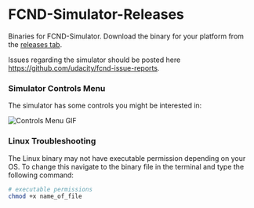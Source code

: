 # FCND-Simulator-Releases

Binaries for FCND-Simulator. Download the binary for your platform from the [releases tab](https://github.com/udacity/FCND-Simulator-Releases/releases).

Issues regarding the simulator should be posted here https://github.com/udacity/fcnd-issue-reports.

### Simulator Controls Menu

The simulator has some controls you might be interested in:

![Controls Menu GIF](./controls-menu.gif)

### Linux Troubleshooting

The Linux binary may not have executable permission depending on your OS. To change this navigate to the binary file in the terminal and type the following command:

```sh
# executable permissions
chmod +x name_of_file
```
